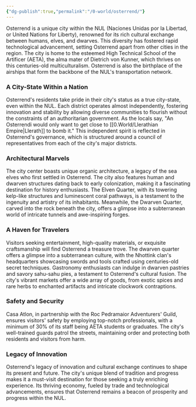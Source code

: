 ```yaml
---
{"dg-publish":true,"permalink":"/0-world/osterrend/"}
---
```


Osterrend is a unique city within the NUL (Naciones Unidas por la Libertad, or United Nations for Liberty), renowned for its rich cultural exchange between humans, elves, and dwarves. This diversity has fostered rapid technological advancement, setting Osterrend apart from other cities in the region. The city is home to the esteemed High Technical School of the Artificer (AETA), the alma mater of Dietrich von Kunner, which thrives on this centuries-old multiculturalism. Osterrend is also the birthplace of the airships that form the backbone of the NUL's transportation network.
### A City-State Within a Nation

Osterrend's residents take pride in their city's status as a true city-state, even within the NUL. Each district operates almost independently, fostering innovation and stability by allowing diverse communities to flourish without the constraints of an authoritarian government. As the locals say, "An Osterrendi would only want to get close to [[0.World/Llerathian Empire\|Llerath]] to bomb it." This independent spirit is reflected in Osterrend's governance, which is structured around a council of representatives from each of the city's major districts.

### Architectural Marvels

The city center boasts unique organic architecture, a legacy of the sea elves who first settled in Osterrend. The city also features human and dwarven structures dating back to early colonization, making it a fascinating destination for history enthusiasts. The Elven Quarter, with its towering kelp-like structures and luminescent coral pathways, is a testament to the ingenuity and artistry of its inhabitants. Meanwhile, the Dwarven Quarter, carved into the rock beneath the city, offers a glimpse into a subterranean world of intricate tunnels and awe-inspiring forges.

### A Haven for Travelers

Visitors seeking entertainment, high-quality materials, or exquisite craftsmanship will find Osterrend a treasure trove. The dwarven quarter offers a glimpse into a subterranean culture, with the Nhottink clan's headquarters showcasing swords and tools crafted using centuries-old secret techniques. Gastronomy enthusiasts can indulge in dwarven pastries and savory sahu-sahu pies, a testament to Osterrend's cultural fusion. The city's vibrant markets offer a wide array of goods, from exotic spices and rare herbs to enchanted artifacts and intricate clockwork contraptions.

### Safety and Security

Casa Atlon, in partnership with the Roc Pedramaior Adventurers' Guild, ensures visitors' safety by employing top-notch professionals, with a minimum of 30% of its staff being AETA students or graduates. The city's well-trained guards patrol the streets, maintaining order and protecting both residents and visitors from harm.

### Legacy of Innovation

Osterrend's legacy of innovation and cultural exchange continues to shape its present and future. The city's unique blend of tradition and progress makes it a must-visit destination for those seeking a truly enriching experience. Its thriving economy, fueled by trade and technological advancements, ensures that Osterrend remains a beacon of prosperity and progress within the NUL.